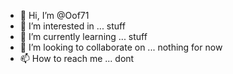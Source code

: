 - 👋 Hi, I’m @Oof71
- 👀 I’m interested in ... stuff
- 🌱 I’m currently learning ... stuff
- 💞️ I’m looking to collaborate on ... nothing for now
- 📫 How to reach me ... dont

<!---
Oof71/Oof71 is a ✨ special ✨ repository because its `README.md` (this file) appears on your GitHub profile.
You can click the Preview link to take a look at your changes.
--->
